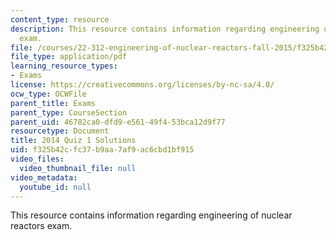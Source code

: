 ```yaml
---
content_type: resource
description: This resource contains information regarding engineering of nuclear reactors
  exam.
file: /courses/22-312-engineering-of-nuclear-reactors-fall-2015/f325b42cfc37b9aa7af9ac6cbd1bf915_MIT22_312F15_quiz1_2014Sol.pdf
file_type: application/pdf
learning_resource_types:
- Exams
license: https://creativecommons.org/licenses/by-nc-sa/4.0/
ocw_type: OCWFile
parent_title: Exams
parent_type: CourseSection
parent_uid: 46782ca0-dfd9-e561-49f4-53bca12d9f77
resourcetype: Document
title: 2014 Quiz 1 Solutions
uid: f325b42c-fc37-b9aa-7af9-ac6cbd1bf915
video_files:
  video_thumbnail_file: null
video_metadata:
  youtube_id: null
---
```

This resource contains information regarding engineering of nuclear reactors exam.